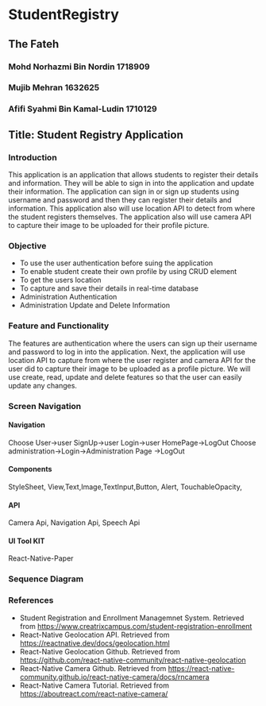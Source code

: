 # StudentRegistry

## The Fateh
### Mohd Norhazmi Bin Nordin 1718909
### Mujib Mehran 1632625
### Afifi Syahmi Bin Kamal-Ludin 1710129

## Title: Student Registry Application

### Introduction
This application is an application that allows students to register their details and information. They will be able to sign in into the application and update their information. The application can sign in or sign up students using username and password and then they can register their details and information. This application also will use location API to detect from where the student registers themselves. The application also will use camera API to capture their image to be uploaded for their profile picture.

### Objective
* To use the user authentication before suing the application
* To enable student create their own profile by using CRUD element
* To get the users location
* To capture and save their details in real-time database
* Administration Authentication
* Administration Update and Delete Information


### Feature and Functionality
The features are authentication where the users can sign up their username and password to log in into the application. Next, the application will use location API to capture from where the user register and camera API for the user did to capture their image to be uploaded as a profile picture.  We will use create, read, update and delete features so that the user can easily update any changes.

### Screen Navigation
#### Navigation
Choose User->user SignUp->user Login->user HomePage->LogOut
 Choose administration->Login->Administration Page ->LogOut
#### Components
StyleSheet, View,Text,Image,TextInput,Button, Alert, TouchableOpacity, 
#### API
Camera Api, Navigation Api, Speech Api
#### UI Tool KIT
React-Native-Paper


### Sequence Diagram


### References
- Student Registration and Enrollment Managemnet System. Retrieved from https://www.creatrixcampus.com/student-registration-enrollment
- React-Native Geolocation API. Retrieved from https://reactnative.dev/docs/geolocation.html
- React-Native Geolocation Github. Retrieved from https://github.com/react-native-community/react-native-geolocation
- React-Native Camera Github. Retrieved from https://react-native-community.github.io/react-native-camera/docs/rncamera
- React-Native Camera Tutorial. Retrieved from https://aboutreact.com/react-native-camera/

